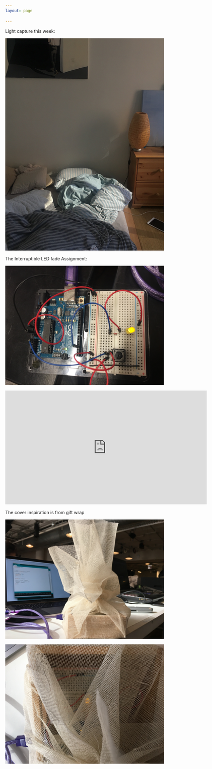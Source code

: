 ```yaml
---
layout: page

---
```



Light capture this week:


![w2_p1](/pics/LI_w1_7.JPG)
<br/>




The Interruptible LED fade Assignment:


![w2_p1](/pics/LI_w1_1.JPG) 
<br/>



<iframe src="https://player.vimeo.com/video/202074604" width="640" height="360" frameborder="0" webkitallowfullscreen mozallowfullscreen allowfullscreen></iframe>
<br/>


The cover inspiration is from gift wrap


![w2_p1](/pics/LI_w1_3.JPG)
<br/>


![w2_p1](/pics/LI_w1_4.JPG)
<br/>



